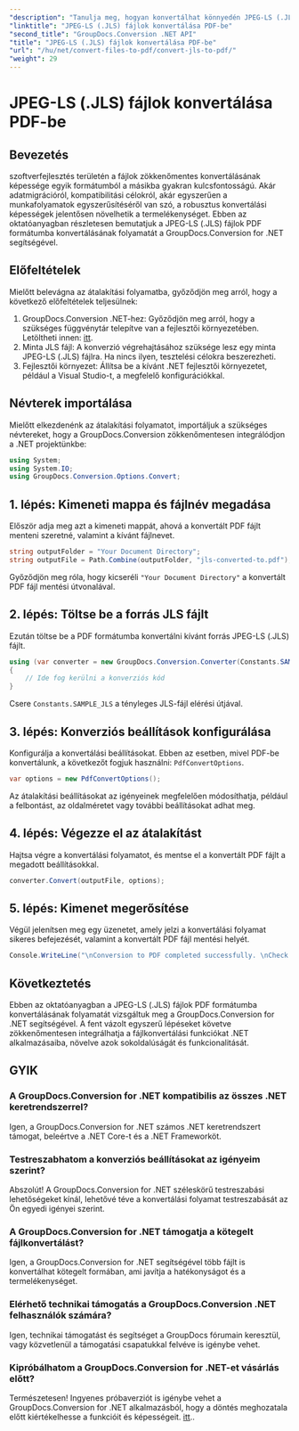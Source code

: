 ```yaml
---
"description": "Tanulja meg, hogyan konvertálhat könnyedén JPEG-LS (.JLS) fájlokat PDF formátumba a GroupDocs.Conversion for .NET segítségével. Bővítse fájlkonvertálási képességeit."
"linktitle": "JPEG-LS (.JLS) fájlok konvertálása PDF-be"
"second_title": "GroupDocs.Conversion .NET API"
"title": "JPEG-LS (.JLS) fájlok konvertálása PDF-be"
"url": "/hu/net/convert-files-to-pdf/convert-jls-to-pdf/"
"weight": 29
---
```


# JPEG-LS (.JLS) fájlok konvertálása PDF-be

## Bevezetés
szoftverfejlesztés területén a fájlok zökkenőmentes konvertálásának képessége egyik formátumból a másikba gyakran kulcsfontosságú. Akár adatmigrációról, kompatibilitási célokról, akár egyszerűen a munkafolyamatok egyszerűsítéséről van szó, a robusztus konvertálási képességek jelentősen növelhetik a termelékenységet. Ebben az oktatóanyagban részletesen bemutatjuk a JPEG-LS (.JLS) fájlok PDF formátumba konvertálásának folyamatát a GroupDocs.Conversion for .NET segítségével.
## Előfeltételek
Mielőtt belevágna az átalakítási folyamatba, győződjön meg arról, hogy a következő előfeltételek teljesülnek:
1. GroupDocs.Conversion .NET-hez: Győződjön meg arról, hogy a szükséges függvénytár telepítve van a fejlesztői környezetében. Letöltheti innen: [itt](https://releases.groupdocs.com/conversion/net/).
2. Minta JLS fájl: A konverzió végrehajtásához szüksége lesz egy minta JPEG-LS (.JLS) fájlra. Ha nincs ilyen, tesztelési célokra beszerezheti.
3. Fejlesztői környezet: Állítsa be a kívánt .NET fejlesztői környezetet, például a Visual Studio-t, a megfelelő konfigurációkkal.

## Névterek importálása
Mielőtt elkezdenénk az átalakítási folyamatot, importáljuk a szükséges névtereket, hogy a GroupDocs.Conversion zökkenőmentesen integrálódjon a .NET projektünkbe:
```csharp
using System;
using System.IO;
using GroupDocs.Conversion.Options.Convert;
```

## 1. lépés: Kimeneti mappa és fájlnév megadása
Először adja meg azt a kimeneti mappát, ahová a konvertált PDF fájlt menteni szeretné, valamint a kívánt fájlnevet.
```csharp
string outputFolder = "Your Document Directory";
string outputFile = Path.Combine(outputFolder, "jls-converted-to.pdf");
```
Győződjön meg róla, hogy kicseréli `"Your Document Directory"` a konvertált PDF fájl mentési útvonalával.
## 2. lépés: Töltse be a forrás JLS fájlt
Ezután töltse be a PDF formátumba konvertálni kívánt forrás JPEG-LS (.JLS) fájlt.
```csharp
using (var converter = new GroupDocs.Conversion.Converter(Constants.SAMPLE_JLS))
{
    // Ide fog kerülni a konverziós kód
}
```
Csere `Constants.SAMPLE_JLS` a tényleges JLS-fájl elérési útjával.
## 3. lépés: Konverziós beállítások konfigurálása
Konfigurálja a konvertálási beállításokat. Ebben az esetben, mivel PDF-be konvertálunk, a következőt fogjuk használni: `PdfConvertOptions`.
```csharp
var options = new PdfConvertOptions();
```
Az átalakítási beállításokat az igényeinek megfelelően módosíthatja, például a felbontást, az oldalméretet vagy további beállításokat adhat meg.
## 4. lépés: Végezze el az átalakítást
Hajtsa végre a konvertálási folyamatot, és mentse el a konvertált PDF fájlt a megadott beállításokkal.
```csharp
converter.Convert(outputFile, options);
```
## 5. lépés: Kimenet megerősítése
Végül jelenítsen meg egy üzenetet, amely jelzi a konvertálási folyamat sikeres befejezését, valamint a konvertált PDF fájl mentési helyét.
```csharp
Console.WriteLine("\nConversion to PDF completed successfully. \nCheck output in {0}", outputFolder);
```

## Következtetés
Ebben az oktatóanyagban a JPEG-LS (.JLS) fájlok PDF formátumba konvertálásának folyamatát vizsgáltuk meg a GroupDocs.Conversion for .NET segítségével. A fent vázolt egyszerű lépéseket követve zökkenőmentesen integrálhatja a fájlkonvertálási funkciókat .NET alkalmazásaiba, növelve azok sokoldalúságát és funkcionalitását.
## GYIK
### A GroupDocs.Conversion for .NET kompatibilis az összes .NET keretrendszerrel?
Igen, a GroupDocs.Conversion for .NET számos .NET keretrendszert támogat, beleértve a .NET Core-t és a .NET Frameworköt.
### Testreszabhatom a konverziós beállításokat az igényeim szerint?
Abszolút! A GroupDocs.Conversion for .NET széleskörű testreszabási lehetőségeket kínál, lehetővé téve a konvertálási folyamat testreszabását az Ön egyedi igényei szerint.
### A GroupDocs.Conversion for .NET támogatja a kötegelt fájlkonvertálást?
Igen, a GroupDocs.Conversion for .NET segítségével több fájlt is konvertálhat kötegelt formában, ami javítja a hatékonyságot és a termelékenységet.
### Elérhető technikai támogatás a GroupDocs.Conversion .NET felhasználók számára?
Igen, technikai támogatást és segítséget a GroupDocs fórumain keresztül, vagy közvetlenül a támogatási csapatukkal felvéve is igénybe vehet.
### Kipróbálhatom a GroupDocs.Conversion for .NET-et vásárlás előtt?
Természetesen! Ingyenes próbaverziót is igénybe vehet a GroupDocs.Conversion for .NET alkalmazásból, hogy a döntés meghozatala előtt kiértékelhesse a funkcióit és képességeit. [itt](https://releases.groupdocs.com/conversion/net/)..